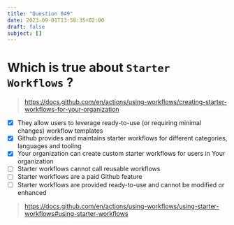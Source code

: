 ```yaml
---
title: "Question 049"
date: 2023-09-01T13:58:35+02:00
draft: false
subject: []
---
```


# Which is true about `Starter Workflows` ?

> https://docs.github.com/en/actions/using-workflows/creating-starter-workflows-for-your-organization
- [x] They allow users to leverage ready-to-use (or requiring minimal changes) workflow templates
- [x] Github provides and maintains starter workflows for different categories, languages and tooling
- [x] Your organization can create custom starter workflows for users in Your organization
- [ ] Starter workflows cannot call reusable workflows
- [ ] Starter workflows are a paid Github feature
- [ ] Starter workflows are provided ready-to-use and cannot be modified or enhanced
> https://docs.github.com/en/actions/using-workflows/using-starter-workflows#using-starter-workflows
